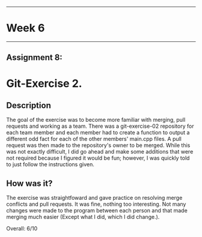 
---
# Week 6
---
## Assignment 8:

# Git-Exercise 2.

## Description

The goal of the exercise was to become more familiar with merging, pull requests and working as a team. There was a git-exercise-02 repository for each team member and each member had to create a function to output a different odd fact for each of the other members' main.cpp files. A pull request was then made to the repository's owner to be merged. While this was not exactly difficult, I did go ahead and make some additions that were not required because I figured it would be fun; however, I was quickly told to just follow the instructions given. 

## How was it?

The exercise was straightfoward and gave practice on resolving merge conflicts and pull requests. It was fine, nothing too interesting. Not many changes were made to the program between each person and that made merging much easier (Except what I did, which I did change.). 

Overall: 6/10





